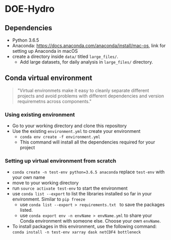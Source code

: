 # DOE-Hydro



## Dependencies

 - Python 3.6.5
 - Anaconda: https://docs.anaconda.com/anaconda/install/mac-os, link for setting up Anaconda in macOS
 - create a directory inside `data/` titled `large_files/`.
     - Add large datasets, for daily analysis in `large_files/` directory. 

 
## Conda virtual environment

> "Virtual environmets make it easy to cleanly separate different projects and avoid problems with different dependencies and version requiremetns across components."

### Using existing environment

- Go to your working directory and clone this repository
- Use the existing `environment.yml` to create your environment
	- `conda env create -f environment.yml` 
    - This command will install all the dependencies required for your project

### Setting up virtual environment from scratch 


 - `conda create -n test-env python=3.6.5 anaconda`  replace `test-env` with your own name
 - move to your working directory
 - run `source activate test-env` to start the environment
 - use `conda list --export` to list the libraries installed so far in your environment. Similar to `pip freeze`
	 - use `conda list --export > requirements.txt ` to save the packages listed. 
	 - use `conda export env -n envName > envName.yml` to share your Conda environment with someone else. Choose your own `envName`. 	
 - To install packages in this environment, use the following command:
 		`conda install -n test-env xarray dask netCDF4 bottleneck`